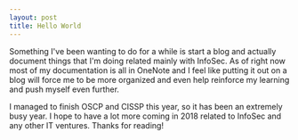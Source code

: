```yaml
---
layout: post
title: Hello World
---
```


Something I've been wanting to do for a while is start a blog and actually document things that I'm doing related mainly with InfoSec.
As of right now most of my documentation is all in OneNote and I feel like putting it out on a blog will force me to be more organized
and even help reinforce my learning and push myself even further. 

I managed to finish OSCP and CISSP this year, so it has been an extremely busy year. I hope to have a lot more coming in 2018 related to InfoSec and
any other IT ventures. Thanks for reading!   